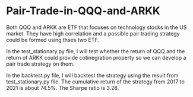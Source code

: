 # Pair-Trade-in-QQQ-and-ARKK
Both QQQ and ARKK are ETF that focuses on technology stocks in the US market. 
They have high correlation and a possible pair trading strategy could be formed using thses two ETF.

In the test_stationary.py file, I will test whether the return of QQQ and the return of ARKK could provide cotinegration property 
so we can develop a pair trade strategy on them.

In the backtest.py file, I will backtest the strategy using the result from test_stationary.py file. 
The cumulative return of the strategy from 2017 to 2021 is about 74.5%.
The Sharpe ratio is 3.28.
